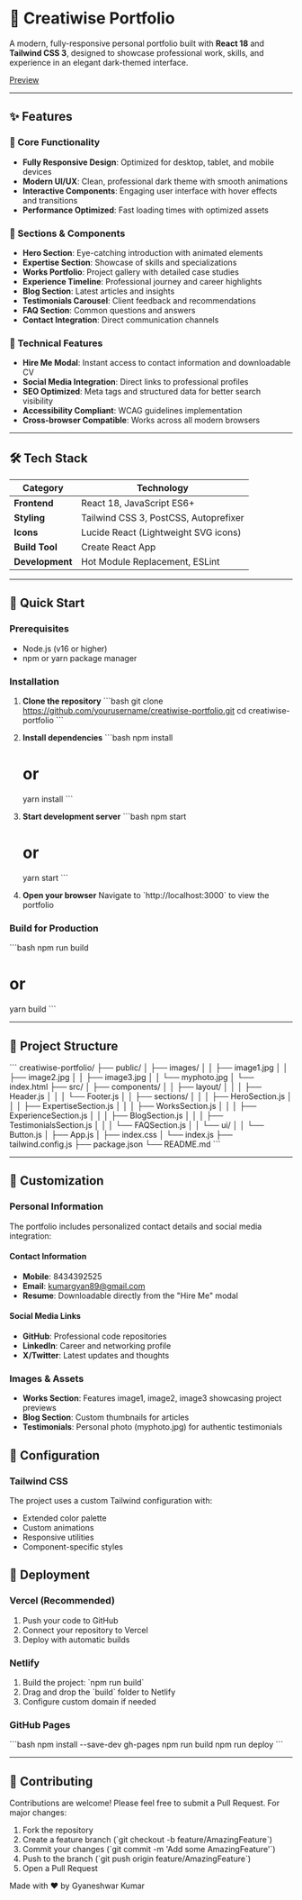 # 🎨 Creatiwise Portfolio

A modern, fully-responsive personal portfolio built with **React 18** and **Tailwind CSS 3**, designed to showcase professional work, skills, and experience in an elegant dark-themed interface.

[Preview](https://creatiwise-porffolio.vercel.app/)


---

## ✨ Features

### 🎯 Core Functionality
- **Fully Responsive Design**: Optimized for desktop, tablet, and mobile devices
- **Modern UI/UX**: Clean, professional dark theme with smooth animations
- **Interactive Components**: Engaging user interface with hover effects and transitions
- **Performance Optimized**: Fast loading times with optimized assets

### 📱 Sections & Components
- **Hero Section**: Eye-catching introduction with animated elements
- **Expertise Section**: Showcase of skills and specializations
- **Works Portfolio**: Project gallery with detailed case studies
- **Experience Timeline**: Professional journey and career highlights
- **Blog Section**: Latest articles and insights
- **Testimonials Carousel**: Client feedback and recommendations
- **FAQ Section**: Common questions and answers
- **Contact Integration**: Direct communication channels

### 🔧 Technical Features
- **Hire Me Modal**: Instant access to contact information and downloadable CV
- **Social Media Integration**: Direct links to professional profiles
- **SEO Optimized**: Meta tags and structured data for better search visibility
- **Accessibility Compliant**: WCAG guidelines implementation
- **Cross-browser Compatible**: Works across all modern browsers

---

## 🛠️ Tech Stack

| Category | Technology |
|----------|------------|
| **Frontend** | React 18, JavaScript ES6+ |
| **Styling** | Tailwind CSS 3, PostCSS, Autoprefixer |
| **Icons** | Lucide React (Lightweight SVG icons) |
| **Build Tool** | Create React App |
| **Development** | Hot Module Replacement, ESLint |

---

## 🚀 Quick Start

### Prerequisites
- Node.js (v16 or higher)
- npm or yarn package manager

### Installation

1. **Clone the repository**
   \`\`\`bash
   git clone https://github.com/yourusername/creatiwise-portfolio.git
   cd creatiwise-portfolio
   \`\`\`

2. **Install dependencies**
   \`\`\`bash
   npm install
   # or
   yarn install
   \`\`\`

3. **Start development server**
   \`\`\`bash
   npm start
   # or
   yarn start
   \`\`\`

4. **Open your browser**
   Navigate to \`http://localhost:3000\` to view the portfolio

### Build for Production

\`\`\`bash
npm run build
# or
yarn build
\`\`\`

---

## 📁 Project Structure

\`\`\`
creatiwise-portfolio/
├── public/
│   ├── images/
│   │   ├── image1.jpg
│   │   ├── image2.jpg
│   │   ├── image3.jpg
│   │   └── myphoto.jpg
│   └── index.html
├── src/
│   ├── components/
│   │   ├── layout/
│   │   │   ├── Header.js
│   │   │   └── Footer.js
│   │   ├── sections/
│   │   │   ├── HeroSection.js
│   │   │   ├── ExpertiseSection.js
│   │   │   ├── WorksSection.js
│   │   │   ├── ExperienceSection.js
│   │   │   ├── BlogSection.js
│   │   │   ├── TestimonialsSection.js
│   │   │   └── FAQSection.js
│   │   └── ui/
│   │       └── Button.js
│   ├── App.js
│   ├── index.css
│   └── index.js
├── tailwind.config.js
├── package.json
└── README.md
\`\`\`

---

## 🎨 Customization

### Personal Information
The portfolio includes personalized contact details and social media integration:

#### Contact Information
- **Mobile**: 8434392525
- **Email**: kumargyan89@gmail.com
- **Resume**: Downloadable directly from the "Hire Me" modal

#### Social Media Links
- **GitHub**: Professional code repositories
- **LinkedIn**: Career and networking profile
- **X/Twitter**: Latest updates and thoughts

### Images & Assets
- **Works Section**: Features image1, image2, image3 showcasing project previews
- **Blog Section**: Custom thumbnails for articles
- **Testimonials**: Personal photo (myphoto.jpg) for authentic testimonials




## 🔧 Configuration

### Tailwind CSS
The project uses a custom Tailwind configuration with:
- Extended color palette
- Custom animations
- Responsive utilities
- Component-specific styles


## 🚀 Deployment

### Vercel (Recommended)
1. Push your code to GitHub
2. Connect your repository to Vercel
3. Deploy with automatic builds

### Netlify
1. Build the project: \`npm run build\`
2. Drag and drop the \`build\` folder to Netlify
3. Configure custom domain if needed

### GitHub Pages
\`\`\`bash
npm install --save-dev gh-pages
npm run build
npm run deploy
\`\`\`

---

## 🤝 Contributing

Contributions are welcome! Please feel free to submit a Pull Request. For major changes:

1. Fork the repository
2. Create a feature branch (\`git checkout -b feature/AmazingFeature\`)
3. Commit your changes (\`git commit -m 'Add some AmazingFeature'\`)
4. Push to the branch (\`git push origin feature/AmazingFeature\`)
5. Open a Pull Request





Made with ❤️ by Gyaneshwar Kumar


